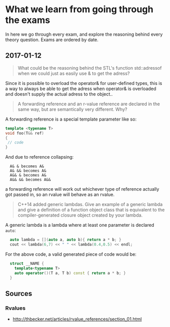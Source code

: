 # What we learn from going through the exams
In here we go through every exam, and explore the reasoning behind every theory question.
Exams are ordered by date.

## 2017-01-12
>What could be the reasoning behind the STL's function std::adressof when we could just as easily use & to get the adress?

Since it is possible to overload the operator& for user-defined types, this is a way to always be able to get the adress when operator& is overloaded and doesn't supply the actual adress to the object..

> A forwarding reference and an r-value reference are declared in the same way, but are semantically very different. Why?

A forwarding reference is a special template parameter like so:

```c++
template <typename T>
void foo(T&& ref)
{
 // code
}
```

And due to reference collapsing:

```
  A& & becomes A&
  A& && becomes A&
  A&& & becomes A&
  A&& && becomes A&&
```

a forwarding reference will work out whichever type of reference actually got passed in, so an rvalue will behave as an rvalue.

> C++14 added generic lambdas. Give an example of a generic lambda and give a definition of a function object class that is equivalent to the compiler-generated closure object created by your lambda.

A generic lambda is a lambda where at least one parameter is declared `auto`:

```c++
  auto lambda = [](auto a, auto b){ return a * b; }
  cout << lambda(6,7) << " " << lambda(0.4,0.5) << endl;
```

For the above code, a valid generated piece of code would be:

```c++
  struct __NAME {
    template<typename T>
    auto operator()(T a, T b) const { return a * b; }
  }
```

## Sources
### Rvalues
* http://thbecker.net/articles/rvalue_references/section_01.html
